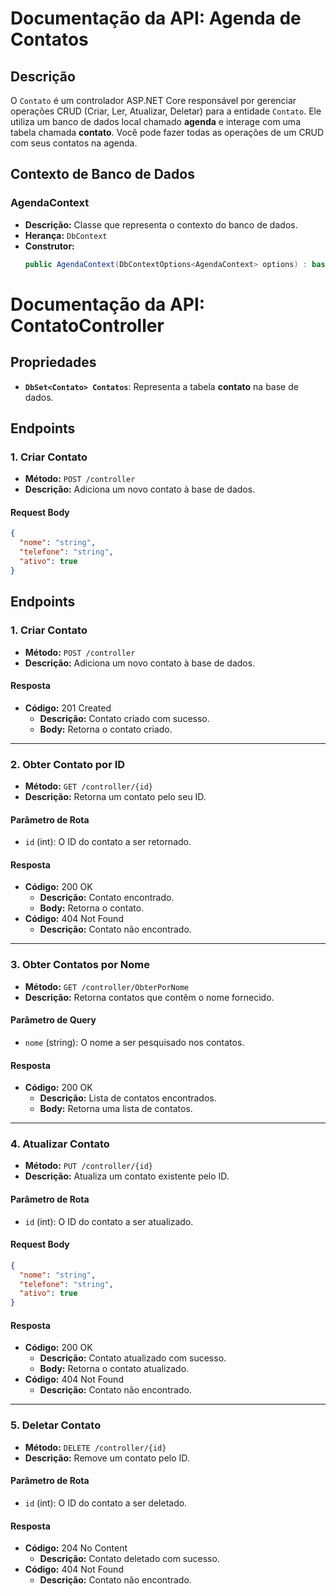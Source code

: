 # Documentação da API: Agenda de Contatos

## Descrição
O `Contato` é um controlador ASP.NET Core responsável por gerenciar operações CRUD (Criar, Ler, Atualizar, Deletar) para a entidade `Contato`. Ele utiliza um banco de dados local chamado **agenda** e interage com uma tabela chamada **contato**.
Você pode fazer todas as operações de um CRUD com seus contatos na agenda.

## Contexto de Banco de Dados

### AgendaContext
- **Descrição:** Classe que representa o contexto do banco de dados.
- **Herança:** `DbContext`
- **Construtor:**
  ```csharp
  public AgendaContext(DbContextOptions<AgendaContext> options) : base(options)
  ```
# Documentação da API: ContatoController

## Propriedades
- **`DbSet<Contato> Contatos`**: Representa a tabela **contato** na base de dados.

## Endpoints

### 1. Criar Contato
- **Método:** `POST /controller`
- **Descrição:** Adiciona um novo contato à base de dados.

#### Request Body
```json
{
  "nome": "string",
  "telefone": "string",
  "ativo": true
}
```

## Endpoints

### 1. Criar Contato
- **Método:** `POST /controller`
- **Descrição:** Adiciona um novo contato à base de dados.

#### Resposta
- **Código:** 201 Created
  - **Descrição:** Contato criado com sucesso.
  - **Body:** Retorna o contato criado.

---

### 2. Obter Contato por ID
- **Método:** `GET /controller/{id}`
- **Descrição:** Retorna um contato pelo seu ID.

#### Parâmetro de Rota
- `id` (int): O ID do contato a ser retornado.

#### Resposta
- **Código:** 200 OK
  - **Descrição:** Contato encontrado.
  - **Body:** Retorna o contato.
- **Código:** 404 Not Found
  - **Descrição:** Contato não encontrado.

---

### 3. Obter Contatos por Nome
- **Método:** `GET /controller/ObterPorNome`
- **Descrição:** Retorna contatos que contêm o nome fornecido.

#### Parâmetro de Query
- `nome` (string): O nome a ser pesquisado nos contatos.

#### Resposta
- **Código:** 200 OK
  - **Descrição:** Lista de contatos encontrados.
  - **Body:** Retorna uma lista de contatos.

---

### 4. Atualizar Contato
- **Método:** `PUT /controller/{id}`
- **Descrição:** Atualiza um contato existente pelo ID.

#### Parâmetro de Rota
- `id` (int): O ID do contato a ser atualizado.

#### Request Body
```json
{
  "nome": "string",
  "telefone": "string",
  "ativo": true
}
```
#### Resposta
- **Código:** 200 OK
  - **Descrição:** Contato atualizado com sucesso.
  - **Body:** Retorna o contato atualizado.
- **Código:** 404 Not Found
  - **Descrição:** Contato não encontrado.

---

### 5. Deletar Contato
- **Método:** `DELETE /controller/{id}`
- **Descrição:** Remove um contato pelo ID.

#### Parâmetro de Rota
- `id` (int): O ID do contato a ser deletado.

#### Resposta
- **Código:** 204 No Content
  - **Descrição:** Contato deletado com sucesso.
- **Código:** 404 Not Found
  - **Descrição:** Contato não encontrado.
